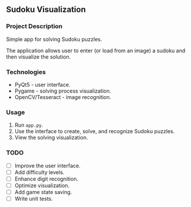 ## Sudoku Visualization

### Project Description
Simple app for solving Sudoku puzzles. 

The application allows user to enter (or load from an image) a sudoku and then visualize the solution.

### Technologies
- PyQt5 - user interface.
- Pygame - solving process visualization.
- OpenCV/Tesseract - image recognition.

<!-- ### Installation -->

### Usage
1. Run `app.py`.
2. Use the interface to create, solve, and recognize Sudoku puzzles.
3. View the solving visualization.

<!-- ### Project Structure
- `app.py`
- `ui/`
- `solver/`
- `visualization/`
- `image_recognition/` -->

### TODO
- [ ] Improve the user interface.
- [ ] Add difficulty levels.
- [ ] Enhance digit recognition.
- [ ] Optimize visualization.
- [ ] Add game state saving.
- [ ] Write unit tests.
<!-- 
### Contributing
- Contact or pull request. -->

<!-- ### License
- MIT -->
